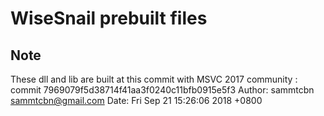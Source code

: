 # WiseSnail prebuilt files

## Note
These dll and lib are built at this commit with MSVC 2017 community :
commit 7969079f5d38714f41aa3f0240c11bfb0915e5f3
Author: sammtcbn <sammtcbn@gmail.com>
Date:   Fri Sep 21 15:26:06 2018 +0800
